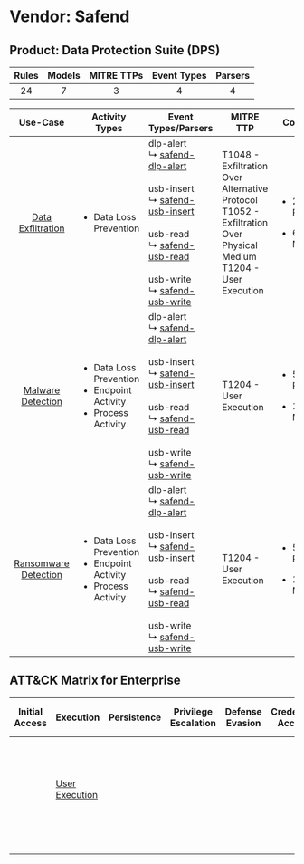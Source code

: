 Vendor: Safend
==============
Product: Data Protection Suite (DPS)
------------------------------------
| Rules | Models | MITRE TTPs | Event Types | Parsers |
|:-----:|:------:|:----------:|:-----------:|:-------:|
|  24   |   7    |     3      |      4      |    4    |

|                              Use-Case                               | Activity Types                                                                            | Event Types/Parsers                                                                                                                                                                                                                                                                                                                                              | MITRE TTP                                                                                                                 | Content                                              |
|:-------------------------------------------------------------------:| ----------------------------------------------------------------------------------------- | ---------------------------------------------------------------------------------------------------------------------------------------------------------------------------------------------------------------------------------------------------------------------------------------------------------------------------------------------------------------- | ------------------------------------------------------------------------------------------------------------------------- | ---------------------------------------------------- |
|    [Data Exfiltration](../UseCases/usecase_data_exfiltration.md)    | <ul><li>Data Loss Prevention</li></ul>                                                    |  dlp-alert<br> ↳ [safend-dlp-alert](../Parsers/parserContent_safend-dlp-alert.md)<br><br> usb-insert<br> ↳ [safend-usb-insert](../Parsers/parserContent_safend-usb-insert.md)<br><br> usb-read<br> ↳ [safend-usb-read](../Parsers/parserContent_safend-usb-read.md)<br><br> usb-write<br> ↳ [safend-usb-write](../Parsers/parserContent_safend-usb-write.md)<br> | T1048 - Exfiltration Over Alternative Protocol<br>T1052 - Exfiltration Over Physical Medium<br>T1204 - User Execution<br> | <ul><li>20 Rules</li></ul><ul><li>6 Models</li></ul> |
|    [Malware Detection](../UseCases/usecase_malware_detection.md)    | <ul><li>Data Loss Prevention</li><li>Endpoint Activity</li><li>Process Activity</li></ul> |  dlp-alert<br> ↳ [safend-dlp-alert](../Parsers/parserContent_safend-dlp-alert.md)<br><br> usb-insert<br> ↳ [safend-usb-insert](../Parsers/parserContent_safend-usb-insert.md)<br><br> usb-read<br> ↳ [safend-usb-read](../Parsers/parserContent_safend-usb-read.md)<br><br> usb-write<br> ↳ [safend-usb-write](../Parsers/parserContent_safend-usb-write.md)<br> | T1204 - User Execution<br>                                                                                                | <ul><li>5 Rules</li></ul><ul><li>1 Models</li></ul>  |
| [Ransomware Detection](../UseCases/usecase_ransomware_detection.md) | <ul><li>Data Loss Prevention</li><li>Endpoint Activity</li><li>Process Activity</li></ul> |  dlp-alert<br> ↳ [safend-dlp-alert](../Parsers/parserContent_safend-dlp-alert.md)<br><br> usb-insert<br> ↳ [safend-usb-insert](../Parsers/parserContent_safend-usb-insert.md)<br><br> usb-read<br> ↳ [safend-usb-read](../Parsers/parserContent_safend-usb-read.md)<br><br> usb-write<br> ↳ [safend-usb-write](../Parsers/parserContent_safend-usb-write.md)<br> | T1204 - User Execution<br>                                                                                                | <ul><li>5 Rules</li></ul><ul><li>1 Models</li></ul>  |

ATT&CK Matrix for Enterprise
----------------------------
| Initial Access | Execution                                                           | Persistence | Privilege Escalation | Defense Evasion | Credential Access | Discovery | Lateral Movement | Collection | Command and Control | Exfiltration                                                                                                                                                                      | Impact |
| -------------- | ------------------------------------------------------------------- | ----------- | -------------------- | --------------- | ----------------- | --------- | ---------------- | ---------- | ------------------- | --------------------------------------------------------------------------------------------------------------------------------------------------------------------------------- | ------ |
|                | [User Execution](https://attack.mitre.org/techniques/T1204)<br><br> |             |                      |                 |                   |           |                  |            |                     | [Exfiltration Over Alternative Protocol](https://attack.mitre.org/techniques/T1048)<br><br>[Exfiltration Over Physical Medium](https://attack.mitre.org/techniques/T1052)<br><br> |        |